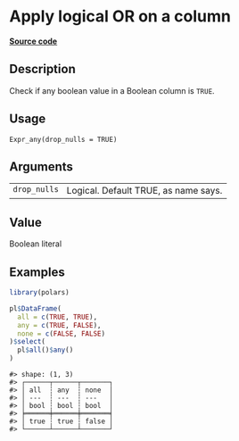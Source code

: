 

# Apply logical OR on a column

[**Source code**](https://github.com/pola-rs/r-polars/tree/8dac37e8bf89bcd080a13d0ed20dd1dc2bee615f/R/expr__expr.R#L600)

## Description

Check if any boolean value in a Boolean column is <code>TRUE</code>.

## Usage

<pre><code class='language-R'>Expr_any(drop_nulls = TRUE)
</code></pre>

## Arguments

<table>
<tr>
<td style="white-space: nowrap; font-family: monospace; vertical-align: top">
<code id="drop_nulls">drop_nulls</code>
</td>
<td>
Logical. Default TRUE, as name says.
</td>
</tr>
</table>

## Value

Boolean literal

## Examples

``` r
library(polars)

pl$DataFrame(
  all = c(TRUE, TRUE),
  any = c(TRUE, FALSE),
  none = c(FALSE, FALSE)
)$select(
  pl$all()$any()
)
```

    #> shape: (1, 3)
    #> ┌──────┬──────┬───────┐
    #> │ all  ┆ any  ┆ none  │
    #> │ ---  ┆ ---  ┆ ---   │
    #> │ bool ┆ bool ┆ bool  │
    #> ╞══════╪══════╪═══════╡
    #> │ true ┆ true ┆ false │
    #> └──────┴──────┴───────┘
